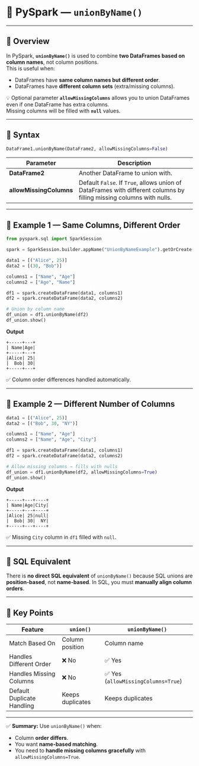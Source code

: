 # 📌 PySpark — `unionByName()`

---

## 🔹 Overview
In PySpark, **`unionByName()`** is used to combine **two DataFrames based on column names**, not column positions.  
This is useful when:
- DataFrames have **same column names but different order**.
- DataFrames have **different column sets** (extra/missing columns).

💡 Optional parameter **`allowMissingColumns`** allows you to union DataFrames even if one DataFrame has extra columns.  
Missing columns will be filled with **`null`** values.

---

## 🔹 Syntax
```python
DataFrame1.unionByName(DataFrame2, allowMissingColumns=False)
````

| Parameter               | Description                                                                                                          |
| ----------------------- | -------------------------------------------------------------------------------------------------------------------- |
| **DataFrame2**          | Another DataFrame to union with.                                                                                     |
| **allowMissingColumns** | Default `False`. If `True`, allows union of DataFrames with different columns by filling missing columns with nulls. |

---

## 🔹 Example 1 — Same Columns, Different Order

```python
from pyspark.sql import SparkSession

spark = SparkSession.builder.appName("UnionByNameExample").getOrCreate()

data1 = [("Alice", 25)]
data2 = [(30, "Bob")]

columns1 = ["Name", "Age"]
columns2 = ["Age", "Name"]

df1 = spark.createDataFrame(data1, columns1)
df2 = spark.createDataFrame(data2, columns2)

# Union by column name
df_union = df1.unionByName(df2)
df_union.show()
```

**Output**

```
+-----+---+
| Name|Age|
+-----+---+
|Alice| 25|
|  Bob| 30|
+-----+---+
```

✅ Column order differences handled automatically.

---

## 🔹 Example 2 — Different Number of Columns

```python
data1 = [("Alice", 25)]
data2 = [("Bob", 30, "NY")]

columns1 = ["Name", "Age"]
columns2 = ["Name", "Age", "City"]

df1 = spark.createDataFrame(data1, columns1)
df2 = spark.createDataFrame(data2, columns2)

# Allow missing columns → fills with nulls
df_union = df1.unionByName(df2, allowMissingColumns=True)
df_union.show()
```

**Output**

```
+-----+---+----+
| Name|Age|City|
+-----+---+----+
|Alice| 25|null|
|  Bob| 30|  NY|
+-----+---+----+
```

✅ Missing `City` column in `df1` filled with `null`.

---

## 🔹 SQL Equivalent

There is **no direct SQL equivalent** of `unionByName()` because SQL unions are **position-based**, not **name-based**.
In SQL, you must **manually align column orders**.

---

## 🔹 Key Points

| Feature                    | `union()`        | `unionByName()`                    |
| -------------------------- | ---------------- | ---------------------------------- |
| Match Based On             | Column position  | Column name                        |
| Handles Different Order    | ❌ No             | ✅ Yes                              |
| Handles Missing Columns    | ❌ No             | ✅ Yes (`allowMissingColumns=True`) |
| Default Duplicate Handling | Keeps duplicates | Keeps duplicates                   |

---

✅ **Summary:**
Use `unionByName()` when:

* Column **order differs**.
* You want **name-based matching**.
* You need to **handle missing columns gracefully** with `allowMissingColumns=True`.

